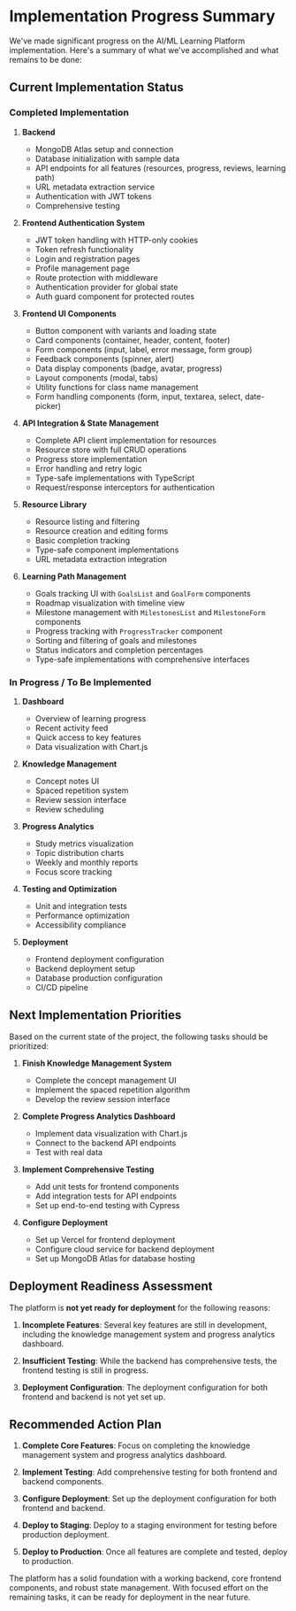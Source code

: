 # Implementation Progress Summary

We've made significant progress on the AI/ML Learning Platform implementation. Here's a summary of what we've accomplished and what remains to be done:

## Current Implementation Status

### Completed Implementation

1. **Backend**
   - MongoDB Atlas setup and connection
   - Database initialization with sample data
   - API endpoints for all features (resources, progress, reviews, learning path)
   - URL metadata extraction service
   - Authentication with JWT tokens
   - Comprehensive testing

2. **Frontend Authentication System**
   - JWT token handling with HTTP-only cookies
   - Token refresh functionality
   - Login and registration pages
   - Profile management page
   - Route protection with middleware
   - Authentication provider for global state
   - Auth guard component for protected routes

3. **Frontend UI Components**
   - Button component with variants and loading state
   - Card components (container, header, content, footer)
   - Form components (input, label, error message, form group)
   - Feedback components (spinner, alert)
   - Data display components (badge, avatar, progress)
   - Layout components (modal, tabs)
   - Utility functions for class name management
   - Form handling components (form, input, textarea, select, date-picker)

4. **API Integration & State Management**
   - Complete API client implementation for resources
   - Resource store with full CRUD operations
   - Progress store implementation
   - Error handling and retry logic
   - Type-safe implementations with TypeScript
   - Request/response interceptors for authentication

5. **Resource Library**
   - Resource listing and filtering
   - Resource creation and editing forms
   - Basic completion tracking
   - Type-safe component implementations
   - URL metadata extraction integration

6. **Learning Path Management**
   - Goals tracking UI with `GoalsList` and `GoalForm` components
   - Roadmap visualization with timeline view
   - Milestone management with `MilestonesList` and `MilestoneForm` components
   - Progress tracking with `ProgressTracker` component
   - Sorting and filtering of goals and milestones
   - Status indicators and completion percentages
   - Type-safe implementations with comprehensive interfaces

### In Progress / To Be Implemented

1. **Dashboard**
   - Overview of learning progress
   - Recent activity feed
   - Quick access to key features
   - Data visualization with Chart.js

2. **Knowledge Management**
   - Concept notes UI
   - Spaced repetition system
   - Review session interface
   - Review scheduling

3. **Progress Analytics**
   - Study metrics visualization
   - Topic distribution charts
   - Weekly and monthly reports
   - Focus score tracking

4. **Testing and Optimization**
   - Unit and integration tests
   - Performance optimization
   - Accessibility compliance

5. **Deployment**
   - Frontend deployment configuration
   - Backend deployment setup
   - Database production configuration
   - CI/CD pipeline

## Next Implementation Priorities

Based on the current state of the project, the following tasks should be prioritized:

1. **Finish Knowledge Management System**
   - Complete the concept management UI
   - Implement the spaced repetition algorithm
   - Develop the review session interface

2. **Complete Progress Analytics Dashboard**
   - Implement data visualization with Chart.js
   - Connect to the backend API endpoints
   - Test with real data

3. **Implement Comprehensive Testing**
   - Add unit tests for frontend components
   - Add integration tests for API endpoints
   - Set up end-to-end testing with Cypress

4. **Configure Deployment**
   - Set up Vercel for frontend deployment
   - Configure cloud service for backend deployment
   - Set up MongoDB Atlas for database hosting

## Deployment Readiness Assessment

The platform is **not yet ready for deployment** for the following reasons:

1. **Incomplete Features**: Several key features are still in development, including the knowledge management system and progress analytics dashboard.

2. **Insufficient Testing**: While the backend has comprehensive tests, the frontend testing is still in progress.

3. **Deployment Configuration**: The deployment configuration for both frontend and backend is not yet set up.

## Recommended Action Plan

1. **Complete Core Features**: Focus on completing the knowledge management system and progress analytics dashboard.

2. **Implement Testing**: Add comprehensive testing for both frontend and backend components.

3. **Configure Deployment**: Set up the deployment configuration for both frontend and backend.

4. **Deploy to Staging**: Deploy to a staging environment for testing before production deployment.

5. **Deploy to Production**: Once all features are complete and tested, deploy to production.

The platform has a solid foundation with a working backend, core frontend components, and robust state management. With focused effort on the remaining tasks, it can be ready for deployment in the near future.